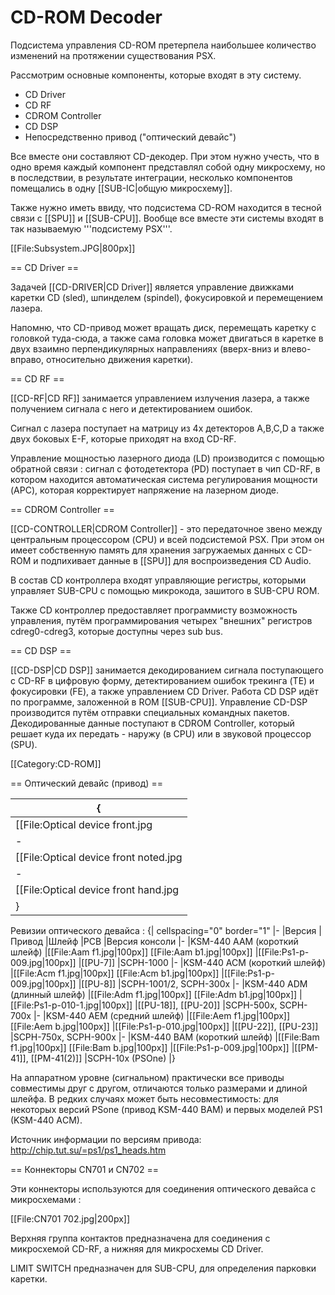 # CD-ROM Decoder

Подсистема управления CD-ROM претерпела наибольшее количество изменений на протяжении существования PSX.

Рассмотрим основные компоненты, которые входят в эту систему.

* CD Driver
* CD RF 
* CDROM Controller
* CD DSP
* Непосредственно привод ("оптический девайс")

Все вместе они составляют CD-декодер. При этом нужно учесть, что в одно время каждый компонент представлял собой одну микросхему, но в последствии, в результате интеграции, несколько компонентов помещались в одну [[SUB-IC|общую микросхему]].

Также нужно иметь ввиду, что подсистема CD-ROM находится в тесной связи с [[SPU]] и [[SUB-CPU]]. Вообще все вместе эти системы входят в так называемую '''подсистему PSX'''.

[[File:Subsystem.JPG|800px]]

== CD Driver ==

Задачей [[CD-DRIVER|CD Driver]] является управление движками каретки CD (sled), шпинделем (spindel), фокусировкой и перемещением лазера.

Напомню, что CD-привод может вращать диск, перемещать каретку с головкой туда-сюда, а также сама головка может двигаться в каретке в двух взаимно перпендикулярных направлениях (вверх-вниз и влево-вправо, относительно движения каретки).

== CD RF ==

[[CD-RF|CD RF]] занимается управлением излучения лазера, а также получением сигнала с него и детектированием ошибок.

Сигнал с лазера поступает на матрицу из 4х детекторов A,B,C,D а также двух боковых E-F, которые приходят на вход CD-RF.

Управление мощностью лазерного диода (LD) производится с помощью обратной связи : сигнал с фотодетектора (PD) поступает в чип CD-RF, в котором находится автоматическая система регулирования мощности (APC), которая корректирует напряжение на лазерном диоде.

== CDROM Controller ==

[[CD-CONTROLLER|CDROM Controller]] - это передаточное звено между центральным процессором (CPU) и всей подсистемой PSX. При этом он имеет собственную память для хранения загружаемых данных с CD-ROM и подпихивает данные в [[SPU]] для воспроизведения CD Audio.

В состав CD контроллера входят управляющие регистры, которыми управляет SUB-CPU с помощью микрокода, зашитого в SUB-CPU ROM.

Также CD контроллер предоставляет программисту возможность управления, путём программирования четырех "внешних" регистров cdreg0-cdreg3, которые доступны через sub bus.

== CD DSP ==

[[CD-DSP|CD DSP]] занимается декодированием сигнала поступающего с CD-RF в цифровую форму, детектированием ошибок трекинга (TE) и фокусировки (FE), а также управлением CD Driver. Работа CD DSP идёт по программе, заложенной в ROM [[SUB-CPU]]. Управление CD-DSP производится путём отправки специальных командных пакетов.
Декодированные данные поступают в CDROM Controller, который решает куда их передать - наружу (в CPU) или в звуковой процессор (SPU).

[[Category:CD-ROM]]

== Оптический девайс (привод) ==

{|
|-
|[[File:Optical device front.jpg|400px]] [[File:Optical device back.jpg|400px]]
|-
|[[File:Optical device front noted.jpg|400px]] [[File:Optical device back noted.jpg|400px]]
|-
|[[File:Optical device front hand.jpg|400px]] [[File:Optical device back hand.jpg|400px]]
|}

Ревизии оптического девайса :
{| cellspacing="0" border="1"
|-
|Версия
|Привод
|Шлейф
|PCB
|Версия консоли
|-
|KSM-440 AAM (короткий шлейф)
|[[File:Aam f1.jpg|100px]] [[File:Aam b1.jpg|100px]]
|[[File:Ps1-p-009.jpg|100px]]
|[[PU-7]]
|SCPH-1000
|-
|KSM-440 ACM (короткий шлейф)
|[[File:Acm f1.jpg|100px]] [[File:Acm b1.jpg|100px]]
|[[File:Ps1-p-009.jpg|100px]]
|[[PU-8]]
|SCPH-1001/2, SCPH-300x
|-
|KSM-440 ADM (длинный шлейф)
|[[File:Adm f1.jpg|100px]] [[File:Adm b1.jpg|100px]]
|[[File:Ps1-p-010-1.jpg|100px]]
|[[PU-18]], [[PU-20]]
|SCPH-500x, SCPH-700x
|-
|KSM-440 AEM (средний шлейф)
|[[File:Aem f1.jpg|100px]] [[File:Aem b.jpg|100px]]
|[[File:Ps1-p-010.jpg|100px]]
|[[PU-22]], [[PU-23]]
|SCPH-750x, SCPH-900x
|-
|KSM-440 BAM (короткий шлейф)
|[[File:Bam f1.jpg|100px]] [[File:Bam b.jpg|100px]]
|[[File:Ps1-p-009.jpg|100px]]
|[[PM-41]], [[PM-41(2)]]
|SCPH-10x (PSOne)
|}

На аппаратном уровне (сигнальном) практически все приводы совместимы друг с другом, отличаются только размерами и длиной шлейфа. В редких случаях может быть несовместимость: для некоторых версий PSone (привод KSM-440 BAM) и первых моделей PS1 (KSM-440 AСM).

Источник информации по версиям привода: http://chip.tut.su/=ps1/ps1_heads.htm

== Коннекторы CN701 и CN702 ==

Эти коннекторы используются для соединения оптического девайса с микросхемами :

[[File:CN701 702.jpg|200px]]

Верхняя группа контактов предназначена для соединения с микросхемой CD-RF, а нижняя для микросхемы CD Driver.

LIMIT SWITCH предназначен для SUB-CPU, для определения парковки каретки.
